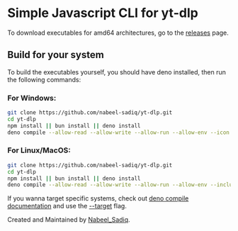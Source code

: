 # Simple Javascript CLI for yt-dlp
To download executables for amd64 architectures, go to the [releases](https://github.com/nabeel-sadiq/yt-dlp/releases/tag/downloads) page.

## Build for your system
To build the executables yourself, you should have deno installed, then run the following commands:

### For Windows:
```bash
git clone https://github.com/nabeel-sadiq/yt-dlp.git
cd yt-dlp
npm install || bun install || deno install
deno compile --allow-read --allow-write --allow-run --allow-env --icon ./assets/icon.ico --include ./bin/yt-dlp.exe -o downloader.exe ./src/windows.cjs
```

### For Linux/MacOS:
```bash
git clone https://github.com/nabeel-sadiq/yt-dlp.git
cd yt-dlp
npm install || bun install || deno install
deno compile --allow-read --allow-write --allow-run --allow-env --include ./bin/yt-dlp -o downloader ./src/unix.cjs
```

If you wanna target specific systems, check out [deno compile documentation](https://docs.deno.com/runtime/reference/cli/compile/) and use the [--target](https://docs.deno.com/runtime/reference/cli/compile/#cross-compilation) flag.

Created and Maintained by [Nabeel_Sadiq](https://github.com/nabeel-sadiq).